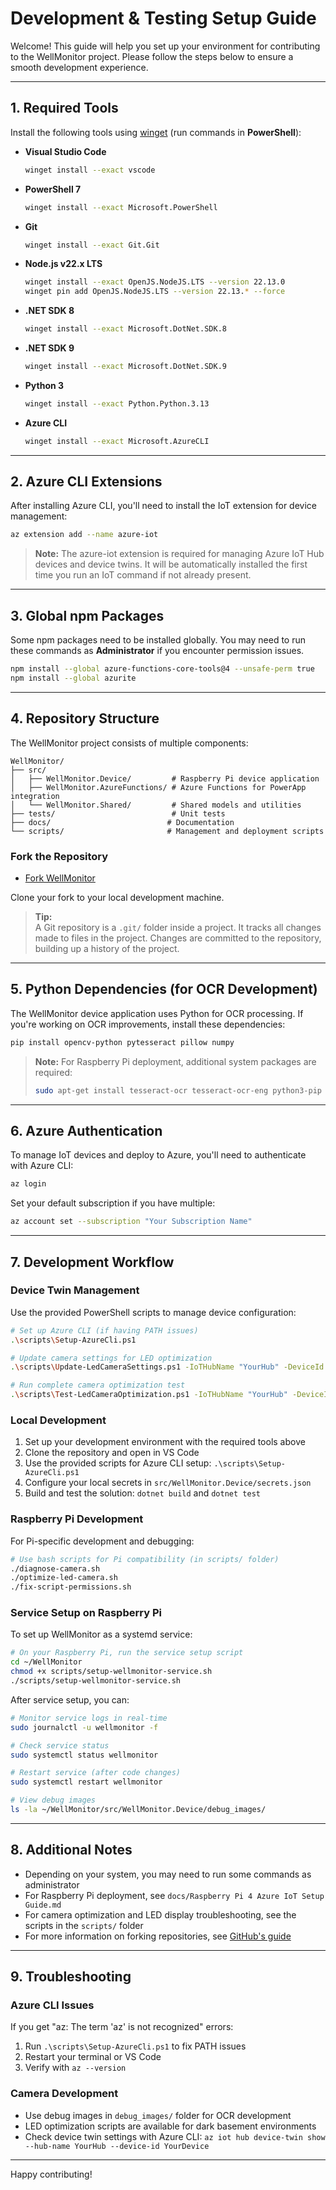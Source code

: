 # Development & Testing Setup Guide

Welcome! This guide will help you set up your environment for contributing to the WellMonitor project. Please follow the steps below to ensure a smooth development experience.

---

## 1. Required Tools

Install the following tools using [winget](https://learn.microsoft.com/en-us/windows/package-manager/winget/) (run commands in **PowerShell**):

- **Visual Studio Code**
  ```sh
  winget install --exact vscode
  ```

- **PowerShell 7**
  ```sh
  winget install --exact Microsoft.PowerShell
  ```

- **Git**
  ```sh
  winget install --exact Git.Git
  ```

- **Node.js v22.x LTS**
  ```sh
  winget install --exact OpenJS.NodeJS.LTS --version 22.13.0
  winget pin add OpenJS.NodeJS.LTS --version 22.13.* --force
  ```

- **.NET SDK 8**
  ```sh
  winget install --exact Microsoft.DotNet.SDK.8
  ```

- **.NET SDK 9**
  ```sh
  winget install --exact Microsoft.DotNet.SDK.9
  ```

- **Python 3**
  ```sh
  winget install --exact Python.Python.3.13
  ```

- **Azure CLI**
  ```sh
  winget install --exact Microsoft.AzureCLI
  ```

---

## 2. Azure CLI Extensions

After installing Azure CLI, you'll need to install the IoT extension for device management:

```sh
az extension add --name azure-iot
```

> **Note:** The azure-iot extension is required for managing Azure IoT Hub devices and device twins. It will be automatically installed the first time you run an IoT command if not already present.

---

## 3. Global npm Packages

Some npm packages need to be installed globally. You may need to run these commands as **Administrator** if you encounter permission issues.

```sh
npm install --global azure-functions-core-tools@4 --unsafe-perm true
npm install --global azurite
```

---

## 4. Repository Structure

The WellMonitor project consists of multiple components:

```
WellMonitor/
├── src/
│   ├── WellMonitor.Device/         # Raspberry Pi device application
│   ├── WellMonitor.AzureFunctions/ # Azure Functions for PowerApp integration
│   └── WellMonitor.Shared/         # Shared models and utilities
├── tests/                          # Unit tests
├── docs/                          # Documentation
└── scripts/                       # Management and deployment scripts
```

### Fork the Repository

- [Fork WellMonitor](https://github.com/davebirr/wellmonitor)

Clone your fork to your local development machine.

> **Tip:**  
> A Git repository is a `.git/` folder inside a project. It tracks all changes made to files in the project. Changes are committed to the repository, building up a history of the project.

---

## 5. Python Dependencies (for OCR Development)

The WellMonitor device application uses Python for OCR processing. If you're working on OCR improvements, install these dependencies:

```sh
pip install opencv-python pytesseract pillow numpy
```

> **Note:** For Raspberry Pi deployment, additional system packages are required:
> ```sh
> sudo apt-get install tesseract-ocr tesseract-ocr-eng python3-pip
> ```

---

## 6. Azure Authentication

To manage IoT devices and deploy to Azure, you'll need to authenticate with Azure CLI:

```sh
az login
```

Set your default subscription if you have multiple:
```sh
az account set --subscription "Your Subscription Name"
```

---

## 7. Development Workflow

### Device Twin Management
Use the provided PowerShell scripts to manage device configuration:

```sh
# Set up Azure CLI (if having PATH issues)
.\scripts\Setup-AzureCli.ps1

# Update camera settings for LED optimization
.\scripts\Update-LedCameraSettings.ps1 -IoTHubName "YourHub" -DeviceId "YourDevice"

# Run complete camera optimization test
.\scripts\Test-LedCameraOptimization.ps1 -IoTHubName "YourHub" -DeviceId "YourDevice"
```

### Local Development
1. Set up your development environment with the required tools above
2. Clone the repository and open in VS Code
3. Use the provided scripts for Azure CLI setup: `.\scripts\Setup-AzureCli.ps1`
4. Configure your local secrets in `src/WellMonitor.Device/secrets.json`
5. Build and test the solution: `dotnet build` and `dotnet test`

### Raspberry Pi Development
For Pi-specific development and debugging:

```sh
# Use bash scripts for Pi compatibility (in scripts/ folder)
./diagnose-camera.sh
./optimize-led-camera.sh
./fix-script-permissions.sh
```

### Service Setup on Raspberry Pi
To set up WellMonitor as a systemd service:

```sh
# On your Raspberry Pi, run the service setup script
cd ~/WellMonitor
chmod +x scripts/setup-wellmonitor-service.sh
./scripts/setup-wellmonitor-service.sh
```

After service setup, you can:
```sh
# Monitor service logs in real-time
sudo journalctl -u wellmonitor -f

# Check service status
sudo systemctl status wellmonitor

# Restart service (after code changes)
sudo systemctl restart wellmonitor

# View debug images
ls -la ~/WellMonitor/src/WellMonitor.Device/debug_images/
```

---

## 8. Additional Notes

- Depending on your system, you may need to run some commands as administrator
- For Raspberry Pi deployment, see `docs/Raspberry Pi 4 Azure IoT Setup Guide.md`
- For camera optimization and LED display troubleshooting, see the scripts in the `scripts/` folder
- For more information on forking repositories, see [GitHub's guide](https://docs.github.com/en/get-started/quickstart/fork-a-repo)

---

## 9. Troubleshooting

### Azure CLI Issues
If you get "az: The term 'az' is not recognized" errors:
1. Run `.\scripts\Setup-AzureCli.ps1` to fix PATH issues
2. Restart your terminal or VS Code
3. Verify with `az --version`

### Camera Development
- Use debug images in `debug_images/` folder for OCR development
- LED optimization scripts are available for dark basement environments
- Check device twin settings with Azure CLI: `az iot hub device-twin show --hub-name YourHub --device-id YourDevice`

---
Happy contributing!